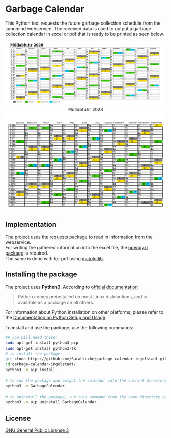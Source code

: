 # Garbage Calendar

This Python tool requests the future garbage collection schedule from the jumomind webservice. The received data is used to output a garbage collection calendar in excel or pdf that is ready to be printed as seen below.

![screenshot garbage calendar from excel](screenshots/garbage_calendar_xls.png)
![screenshot garbage calendar from pdf](screenshots/garbage_calendar_pdf.png)

## Implementation

The project uses the [requests package](https://pypi.org/project/requests/) to read in information from the webservice.  
For writing the gathered information into the excel file, the [openpyxl package](https://pypi.org/project/openpyxl/) is required.  
The same is done with for pdf using [matplotlib](https://pypi.org/project/matplotlib/).  

## Installing the package

The project uses **Python3**. According to [official documentation](https://docs.python.org/3/using/unix.html#getting-and-installing-the-latest-version-of-python)
> Python comes preinstalled on most Linux distributions, and is available as a package on all others.

For information about Python installation on other platforms, please refer to the [Documentation on Python Setup and Usage](https://docs.python.org/3/using/index.html).

To install and use the package, use the following commands:
```bash
## you will need these:
sudo apt-get install python3-pip
sudo apt-get install python3-tk
# to install the package:
git clone https://github.com/SarahLucke/garbage-calendar-ingolstadt.git
cd garbage-calendar-ingolstadt/
python3 -m pip install .

# to run the package and output the calendar into the current directory:
python3 -m GarbageCalendar

# to uninstall the package, run this command from the same directory you did the install from:
python3 -m pip uninstall GarbageCalendar
```

## License
[GNU General Public License 3](LICENSE)
